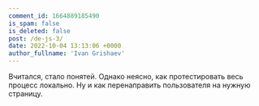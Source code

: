```yaml
---
comment_id: 1664889185490
is_spam: false
is_deleted: false
post: /de-js-3/
date: 2022-10-04 13:13:06 +0000
author_fullname: 'Ivan Grishaev'
---
```


Вчитался, стало понятей. Однако неясно, как протестировать весь процесс локально. Ну и как перенаправить пользователя на нужную страницу.


